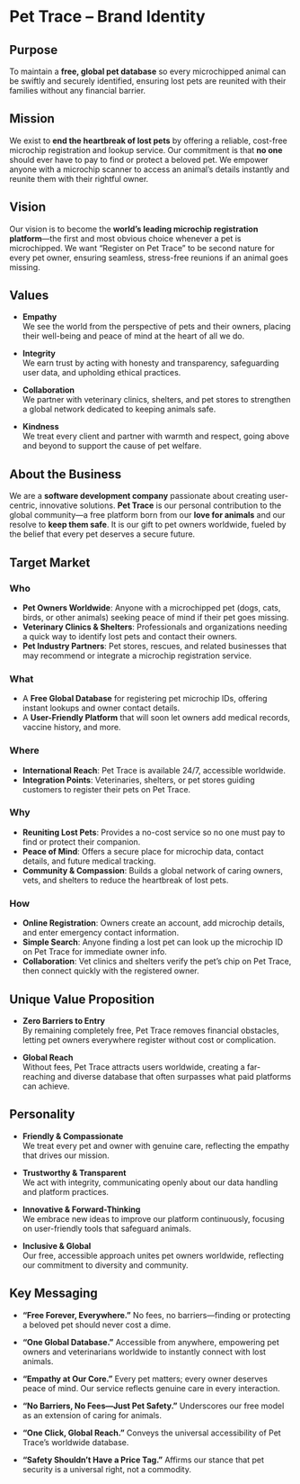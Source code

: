 # Pet Trace – Brand Identity

## Purpose

To maintain a **free, global pet database** so every microchipped animal can be swiftly and securely identified, ensuring lost pets are reunited with their families without any financial barrier.

## Mission

We exist to **end the heartbreak of lost pets** by offering a reliable, cost-free microchip registration and lookup service. Our commitment is that **no one** should ever have to pay to find or protect a beloved pet. We empower anyone with a microchip scanner to access an animal’s details instantly and reunite them with their rightful owner.

## Vision

Our vision is to become the **world’s leading microchip registration platform**—the first and most obvious choice whenever a pet is microchipped. We want “Register on Pet Trace” to be second nature for every pet owner, ensuring seamless, stress-free reunions if an animal goes missing.

## Values

-   **Empathy**  
    We see the world from the perspective of pets and their owners, placing their well-being and peace of mind at the heart of all we do.

-   **Integrity**  
    We earn trust by acting with honesty and transparency, safeguarding user data, and upholding ethical practices.

-   **Collaboration**  
    We partner with veterinary clinics, shelters, and pet stores to strengthen a global network dedicated to keeping animals safe.

-   **Kindness**  
    We treat every client and partner with warmth and respect, going above and beyond to support the cause of pet welfare.

## About the Business

We are a **software development company** passionate about creating user-centric, innovative solutions. **Pet Trace** is our personal contribution to the global community—a free platform born from our **love for animals** and our resolve to **keep them safe**. It is our gift to pet owners worldwide, fueled by the belief that every pet deserves a secure future.

## Target Market

### Who

-   **Pet Owners Worldwide**: Anyone with a microchipped pet (dogs, cats, birds, or other animals) seeking peace of mind if their pet goes missing.
-   **Veterinary Clinics & Shelters**: Professionals and organizations needing a quick way to identify lost pets and contact their owners.
-   **Pet Industry Partners**: Pet stores, rescues, and related businesses that may recommend or integrate a microchip registration service.

### What

-   A **Free Global Database** for registering pet microchip IDs, offering instant lookups and owner contact details.
-   A **User-Friendly Platform** that will soon let owners add medical records, vaccine history, and more.

### Where

-   **International Reach**: Pet Trace is available 24/7, accessible worldwide.
-   **Integration Points**: Veterinaries, shelters, or pet stores guiding customers to register their pets on Pet Trace.

### Why

-   **Reuniting Lost Pets**: Provides a no-cost service so no one must pay to find or protect their companion.
-   **Peace of Mind**: Offers a secure place for microchip data, contact details, and future medical tracking.
-   **Community & Compassion**: Builds a global network of caring owners, vets, and shelters to reduce the heartbreak of lost pets.

### How

-   **Online Registration**: Owners create an account, add microchip details, and enter emergency contact information.
-   **Simple Search**: Anyone finding a lost pet can look up the microchip ID on Pet Trace for immediate owner info.
-   **Collaboration**: Vet clinics and shelters verify the pet’s chip on Pet Trace, then connect quickly with the registered owner.

## Unique Value Proposition

-   **Zero Barriers to Entry**  
    By remaining completely free, Pet Trace removes financial obstacles, letting pet owners everywhere register without cost or complication.

-   **Global Reach**  
    Without fees, Pet Trace attracts users worldwide, creating a far-reaching and diverse database that often surpasses what paid platforms can achieve.

## Personality

-   **Friendly & Compassionate**  
    We treat every pet and owner with genuine care, reflecting the empathy that drives our mission.

-   **Trustworthy & Transparent**  
    We act with integrity, communicating openly about our data handling and platform practices.

-   **Innovative & Forward-Thinking**  
    We embrace new ideas to improve our platform continuously, focusing on user-friendly tools that safeguard animals.

-   **Inclusive & Global**  
    Our free, accessible approach unites pet owners worldwide, reflecting our commitment to diversity and community.

## Key Messaging

-   **“Free Forever, Everywhere.”**
    No fees, no barriers—finding or protecting a beloved pet should never cost a dime.

-   **“One Global Database.”**
    Accessible from anywhere, empowering pet owners and veterinarians worldwide to instantly connect with lost animals.

-   **“Empathy at Our Core.”**
    Every pet matters; every owner deserves peace of mind. Our service reflects genuine care in every interaction.

-   **“No Barriers, No Fees—Just Pet Safety.”**
    Underscores our free model as an extension of caring for animals.

-   **“One Click, Global Reach.”**
    Conveys the universal accessibility of Pet Trace’s worldwide database.

-   **“Safety Shouldn’t Have a Price Tag.”**
    Affirms our stance that pet security is a universal right, not a commodity.
